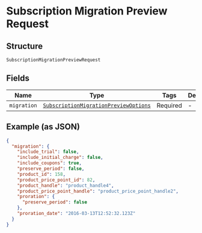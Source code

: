 
# Subscription Migration Preview Request

## Structure

`SubscriptionMigrationPreviewRequest`

## Fields

| Name | Type | Tags | Description |
|  --- | --- | --- | --- |
| `migration` | [`SubscriptionMigrationPreviewOptions`](../../doc/models/subscription-migration-preview-options.md) | Required | - |

## Example (as JSON)

```json
{
  "migration": {
    "include_trial": false,
    "include_initial_charge": false,
    "include_coupons": true,
    "preserve_period": false,
    "product_id": 158,
    "product_price_point_id": 82,
    "product_handle": "product_handle4",
    "product_price_point_handle": "product_price_point_handle2",
    "proration": {
      "preserve_period": false
    },
    "proration_date": "2016-03-13T12:52:32.123Z"
  }
}
```

